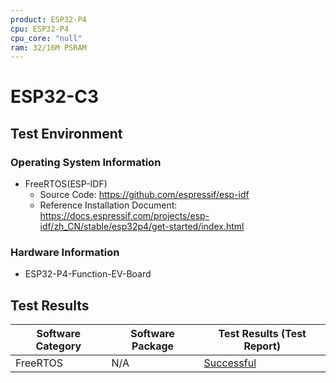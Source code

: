 ```yaml
---
product: ESP32-P4
cpu: ESP32-P4
cpu_core: "null"
ram: 32/16M PSRAM
---
```


# ESP32-C3

## Test Environment

### Operating System Information

- FreeRTOS(ESP-IDF)
    - Source Code: https://github.com/espressif/esp-idf
    - Reference Installation Document: https://docs.espressif.com/projects/esp-idf/zh_CN/stable/esp32p4/get-started/index.html

### Hardware Information

- ESP32-P4-Function-EV-Board

## Test Results

| Software Category     | Software Package | Test Results (Test Report)                        |
| --------------------- | ---------------- | ------------------------------------------------- |
| FreeRTOS  | N/A              | [Successful][FreeRTOS]                                |

[FreeRTOS]: ./FreeRTOS/README.md
